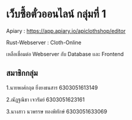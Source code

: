 # เว็บซื้อตั๋วออนไลน์ กลุ่มที่ 1


Apiary : https://app.apiary.io/apiclothshop/editor

Rust-Webserver : Cloth-Online

เหลือเชื่อมต่อ Webserver กับ Database เเละ Frontend

## สมาชิกกลุ่ม

1.นายพงศ์กฤต ยิ่งยงธนสาร 6303051613149

2.ณัฏฐณิชา เจวรัมย์ 6303051623161

3.นางสาว นวพรรษ ทองพิทักษ์ 6303051633069
